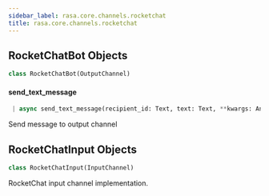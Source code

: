 ```yaml
---
sidebar_label: rasa.core.channels.rocketchat
title: rasa.core.channels.rocketchat
---
```


## RocketChatBot Objects

```python
class RocketChatBot(OutputChannel)
```

#### send\_text\_message

```python
 | async send_text_message(recipient_id: Text, text: Text, **kwargs: Any) -> None
```

Send message to output channel

## RocketChatInput Objects

```python
class RocketChatInput(InputChannel)
```

RocketChat input channel implementation.

